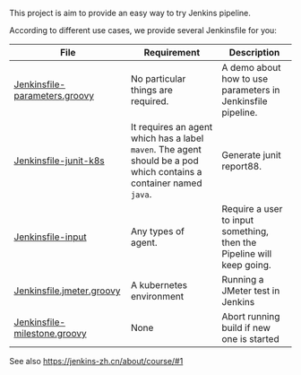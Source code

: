 This project is aim to provide an easy way to try Jenkins pipeline.

According to different use cases, we provide several Jenkinsfile for you:

|File|Requirement|Description|
|---|---|---|
|[Jenkinsfile-parameters.groovy](Jenkinsfile-parameters.groovy)|No particular things are required.|A demo about how to use parameters in Jenkinsfile pipeline.|
|[Jenkinsfile-junit-k8s](Jenkinsfile-junit-k8s)|It requires an agent which has a label `maven`. The agent should be a pod which contains a container named `java`.|Generate junit report88.|
|[Jenkinsfile-input](Jenkinsfile-input)|Any types of agent.|Require a user to input something, then the Pipeline will keep going.|
|[Jenkinsfile.jmeter.groovy](Jenkinsfile.jmeter.groovy)|A kubernetes environment|Running a JMeter test in Jenkins|
|[Jenkinsfile-milestone.groovy](Jenkinsfile-milestone.groovy)|None|Abort running build if new one is started|
See also https://jenkins-zh.cn/about/course/#1
